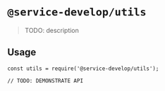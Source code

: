 # `@service-develop/utils`

> TODO: description

## Usage

```
const utils = require('@service-develop/utils');

// TODO: DEMONSTRATE API
```
